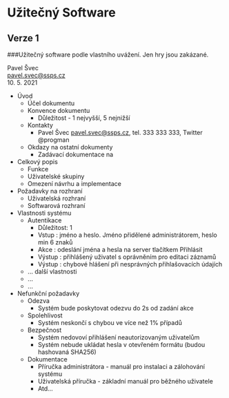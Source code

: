 # Užitečný Software
## Verze 1

###Užitečný software podle vlastního uvážení. Jen hry jsou zakázané.

Pavel Švec <br/>
pavel.svec@ssps.cz <br/>
10. 5. 2021

* Úvod
  * Účel dokumentu
  * Konvence dokumentu
    * Důležitost - 1 nejvyšší, 5 nejnižší
  * Kontakty
    * Pavel Švec pavel.svec@ssps.cz, tel. 333 333 333, Twitter @progman
  * Okdazy na ostatní dokumenty
    * Zadávací dokumentace na 
* Celkový popis
  * Funkce
  * Uživatelské skupiny
  * Omezení návrhu a implementace
* Požadavky na rozhraní
  * Uživatelská rozhraní
  * Softwarová rozhraní
* Vlastnosti systému
  * Autentikace
    * Důležitost: 1
    * Vstup : jméno a heslo. Jméno přidělené administrátorem, heslo min 6 znaků
    * Akce : odeslání jména a hesla na server tlačítkem Přihlásit
    * Výstup : přihlášený uživatel s oprávněním pro editaci záznamů
    * Výstup : chybové hlášení při nesprávných přihlašovacích údajích
  * ... další vlastnosti
  * ...
  * ...
* Nefunkční požadavky
  * Odezva
    * Systém bude poskytovat odezvu do 2s od zadání akce
  * Spolehlivost
    * Systém neskončí s chybou ve více než 1% případů
  * Bezpečnost
    * Systém nedovoví přihlášení neautorizovaným uživatelům
    * Systém nebude ukládat hesla v otevřeném formátu (budou hashovaná SHA256)
  * Dokumentace
    * Příručka administrátora - manuál pro instalaci a zálohování systému
    * Uživatelská příručka - základní manuál pro běžného uživatele
    * Atd...

